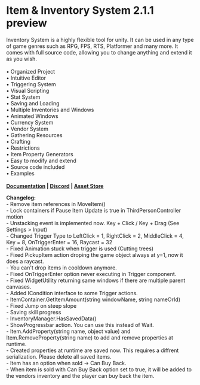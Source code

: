# Item & Inventory System 2.1.1 preview
Inventory System is a highly flexible tool for unity. It can be used in any type of game genres such as RPG, FPS, RTS, Platformer and many more. It comes with full source code, allowing you to change anything and extend it as you wish.
<br><br>• Organized Project
<br>• Intuitive Editor
<br>• Triggering System
<br>• Visual Scripting
<br>• Stat System
<br>• Saving and Loading
<br>• Multiple Inventories and Windows
<br>• Animated Windows
<br>• Currency System
<br>• Vendor System
<br>• Gathering Resources
<br>• Crafting
<br>• Restrictions
<br>• Item Property Generators
<br>• Easy to modify and extend
<br>• Source code included
<br>• Examples
<br><br><b><a href="https://deviongames.com/inventory-system/getting-started/">Documentation</a> | <a href="https://discord.gg/y4fMXpZ">Discord</a> | <a href="https://assetstore.unity.com/packages/tools/gui/item-inventory-system-45568">Asset Store</a></b>

<b>Changelog:</b>
<br>- Remove item references in MoveItem()
<br>- Lock containers if Pause Item Update is true in ThirdPersonController motion
<br>- Unstacking event is implemented now. Key + Click / Key + Drag (See Settings > Input)
<br>- Changed Trigger Type to LeftClick = 1, RightClick = 2, MiddleClick = 4, Key = 8, OnTriggerEnter = 16, Raycast = 32
<br>- Fixed Animation stuck when trigger is used (Cutting trees)
<br>- Fixed PickupItem action droping the game object always at y=1, now it does a raycast.
<br>- You can't drop items in cooldown anymore.
<br>- Fixed OnTriggerEnter option never executing in Trigger component.
<br>- Fixed WidgetUtility returning same windows if there are multiple parent canvases.
<br>- Added ICondition interface to some Trigger actions.
<br>- ItemContainer.GetItemAmount(string windowName, string nameOrId)
<br>- Fixed Jump on steep slope
<br>- Saving skill progress
<br>- InventoryManager.HasSavedData()
<br>- ShowProgressbar action. You can use this instead of Wait. 
<br>- Item.AddProperty(string name, object value) and Item.RemoveProperty(string name) to add and remove properties at runtime.
<br>- Created properties at runtime are saved now. This requires a diffrent serialization. Please delete all saved items.
<br>- Item has an option when sold -> Can Buy Back. 
<br>- When item is sold with Can Buy Back option set to true, it will be added to the vendors inventory and the player can buy back the item.
